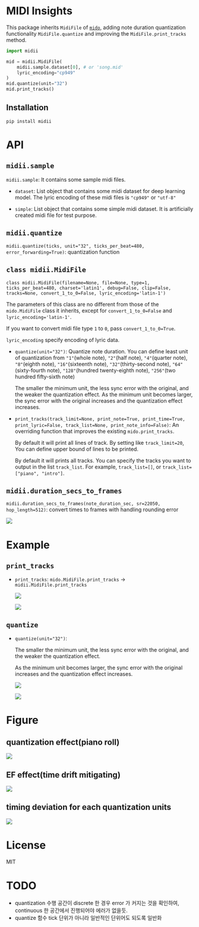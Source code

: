 # MIDI Insights

This package inherits `MidiFile` of [`mido`](https://github.com/mido/mido), adding note duration quantization functionality `MidiFile.quantize` and improving the `MidiFile.print_tracks` method.

```python
import midii

mid = midii.MidiFile(
    midii.sample.dataset[0], # or 'song.mid'
    lyric_encoding="cp949"
)
mid.quantize(unit="32")
mid.print_tracks()
```

## Installation

```shell
pip install midii
```

# API

##  `midii.sample`

`midii.sample`: It contains some sample midi files.

- `dataset`: List object that contains some midi dataset for deep learning model. The lyric encoding of these midi files is `"cp949"` or `"utf-8"`

- `simple`: List object that contains some simple midi dataset. It is artificially created midi file for test purpose.

##  `midii.quantize`

`midii.quantize(ticks, unit="32", ticks_per_beat=480, error_forwarding=True)`: quantization function

## `class midii.MidiFile`

`class midii.MidiFile(filename=None, file=None, type=1, ticks_per_beat=480, charset='latin1', debug=False, clip=False, tracks=None, convert_1_to_0=False, lyric_encoding='latin-1')`

The parameters of this class are no different from those of the `mido.MidiFile` class it inherits, except for `convert_1_to_0=False` and `lyric_encoding='latin-1'`. 

If you want to convert midi file type `1` to `0`, pass `convert_1_to_0=True`. 

`lyric_encoding` specify encoding of lyric data.

- `quantize(unit="32")`: Quantize note duration. You can define least unit of quantization from `"1"`(whole note), `"2"`(half note), `"4"`(quarter note), `"8"`(eighth note), `"16"`(sixteenth note), `"32"`(thirty-second note), `"64"`(sixty-fourth note), `"128"`(hundred twenty-eighth note), `"256"`(two hundred fifty-sixth note)

    The smaller the minimum unit, the less sync error with the original, and the weaker the quantization effect. As the minimum unit becomes larger, the sync error with the original increases and the quantization effect increases.

- `print_tracks(track_limit=None, print_note=True, print_time=True, print_lyric=False, track_list=None, print_note_info=False)`: An overriding function that improves the existing `mido.print_tracks`.

    By default it will print all lines of track. By setting like `track_limit=20`, You can define upper bound of lines to be printed.

    By default it will prints all tracks. You can specify the tracks you want to output in the list `track_list`. For example, `track_list=[]`, or `track_list=["piano", "intro"]`.

## `midii.duration_secs_to_frames`

`midii.duration_secs_to_frames(note_duration_sec, sr=22050, hop_length=512)`: convert times to frames with handling rounding error

![](figure/comparison%20with%20librosa.time_to_frames.png)

# Example

## `print_tracks`

- `print_tracks`: `mido.MidiFile.print_tracks` &rarr; `midii.MidiFile.print_tracks` 

    ![](figure/print.png)

    ![](figure/print2.png)

## `quantize`

- `quantize(unit="32")`: 

    The smaller the minimum unit, the less sync error with the original, and the weaker the quantization effect. 
    
    As the minimum unit becomes larger, the sync error with the original increases and the quantization effect increases.

    ![](figure/q1.png)

    ![](figure/q2.png)

# Figure

## quantization effect(piano roll)

![](figure/figure_piano_roll.png)

## EF effect(time drift mitigating)

![](figure/figure_EF_w_wo_comparison.png)

## timing deviation for each quantization units

![](figure/figure_timing_deviation.png)

# License

MIT

# TODO

- quantization 수행 공간이 discrete 한 경우 error 가 커지는 것을 확인하여, continuous 한 공간에서 진행되어야 에러가 없을듯.
- quantize 함수 tick 단위가 아니라 일반적인 단위어도 되도록 일반화